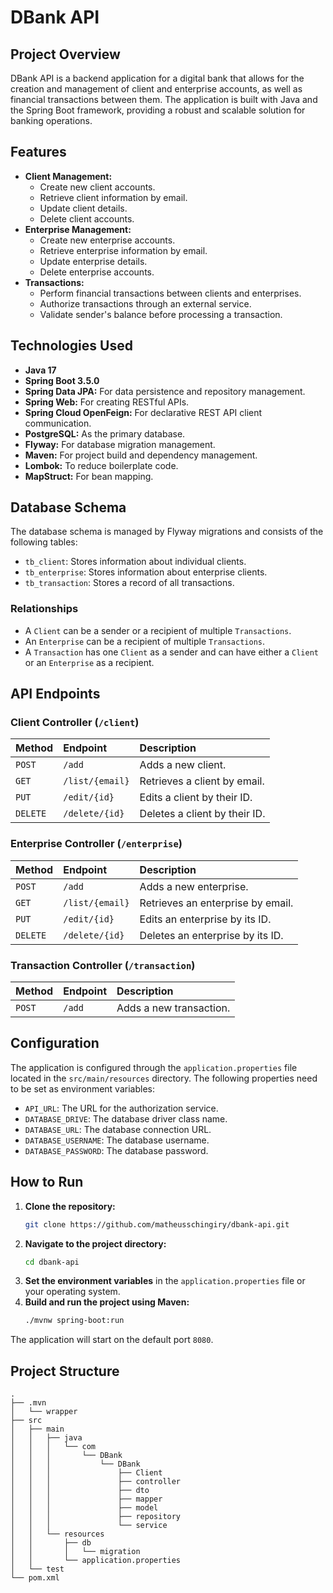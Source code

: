 # DBank API

## Project Overview

DBank API is a backend application for a digital bank that allows for the creation and management of client and enterprise accounts, as well as financial transactions between them. The application is built with Java and the Spring Boot framework, providing a robust and scalable solution for banking operations.

## Features

  * **Client Management:**
      * Create new client accounts.
      * Retrieve client information by email.
      * Update client details.
      * Delete client accounts.
  * **Enterprise Management:**
      * Create new enterprise accounts.
      * Retrieve enterprise information by email.
      * Update enterprise details.
      * Delete enterprise accounts.
  * **Transactions:**
      * Perform financial transactions between clients and enterprises.
      * Authorize transactions through an external service.
      * Validate sender's balance before processing a transaction.

## Technologies Used

  * **Java 17**
  * **Spring Boot 3.5.0**
  * **Spring Data JPA:** For data persistence and repository management.
  * **Spring Web:** For creating RESTful APIs.
  * **Spring Cloud OpenFeign:** For declarative REST API client communication.
  * **PostgreSQL:** As the primary database.
  * **Flyway:** For database migration management.
  * **Maven:** For project build and dependency management.
  * **Lombok:** To reduce boilerplate code.
  * **MapStruct:** For bean mapping.

## Database Schema

The database schema is managed by Flyway migrations and consists of the following tables:

  * `tb_client`: Stores information about individual clients.
  * `tb_enterprise`: Stores information about enterprise clients.
  * `tb_transaction`: Stores a record of all transactions.

### Relationships

  * A `Client` can be a sender or a recipient of multiple `Transactions`.
  * An `Enterprise` can be a recipient of multiple `Transactions`.
  * A `Transaction` has one `Client` as a sender and can have either a `Client` or an `Enterprise` as a recipient.

## API Endpoints

### Client Controller (`/client`)

| Method | Endpoint        | Description                  |
| :----- | :-------------- | :--------------------------- |
| `POST` | `/add`          | Adds a new client.           |
| `GET`  | `/list/{email}` | Retrieves a client by email. |
| `PUT`  | `/edit/{id}`    | Edits a client by their ID.  |
| `DELETE`| `/delete/{id}`| Deletes a client by their ID.|

### Enterprise Controller (`/enterprise`)

| Method | Endpoint | Description |
| :--- | :--- | :--- |
| `POST` | `/add` | Adds a new enterprise. |
| `GET` | `/list/{email}` | Retrieves an enterprise by email. |
| `PUT` | `/edit/{id}` | Edits an enterprise by its ID. |
| `DELETE` | `/delete/{id}`| Deletes an enterprise by its ID. |

### Transaction Controller (`/transaction`)

| Method | Endpoint | Description |
| :--- | :--- | :--- |
| `POST` | `/add` | Adds a new transaction. |

## Configuration

The application is configured through the `application.properties` file located in the `src/main/resources` directory. The following properties need to be set as environment variables:

  * `API_URL`: The URL for the authorization service.
  * `DATABASE_DRIVE`: The database driver class name.
  * `DATABASE_URL`: The database connection URL.
  * `DATABASE_USERNAME`: The database username.
  * `DATABASE_PASSWORD`: The database password.

## How to Run

1.  **Clone the repository:**
    ```bash
    git clone https://github.com/matheusschingiry/dbank-api.git
    ```
2.  **Navigate to the project directory:**
    ```bash
    cd dbank-api
    ```
3.  **Set the environment variables** in the `application.properties` file or your operating system.
4.  **Build and run the project using Maven:**
    ```bash
    ./mvnw spring-boot:run
    ```

The application will start on the default port `8080`.

## Project Structure

```
.
├── .mvn
│   └── wrapper
├── src
│   ├── main
│   │   ├── java
│   │   │   └── com
│   │   │       └── DBank
│   │   │           └── DBank
│   │   │               ├── Client
│   │   │               ├── controller
│   │   │               ├── dto
│   │   │               ├── mapper
│   │   │               ├── model
│   │   │               ├── repository
│   │   │               └── service
│   │   └── resources
│   │       ├── db
│   │       │   └── migration
│   │       └── application.properties
│   └── test
└── pom.xml
```
